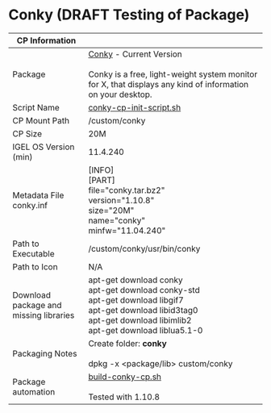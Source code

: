 # Conky (DRAFT Testing of Package)

|  CP Information |            |
|--------------------|------------|
| Package | [Conky](https://github.com/brndnmtthws/conky) - Current Version <br /><br /> Conky is a free, light-weight system monitor for X, that displays any kind of information on your desktop. |
| Script Name | [conky-cp-init-script.sh](conky-cp-init-script.sh) |
| CP Mount Path | /custom/conky |
| CP Size | 20M |
| IGEL OS Version (min) | 11.4.240 |
| Metadata File <br /> conky.inf | [INFO] <br /> [PART] <br /> file="conky.tar.bz2" <br /> version="1.10.8" <br /> size="20M" <br /> name="conky" <br /> minfw="11.04.240" |
| Path to Executable | /custom/conky/usr/bin/conky |
| Path to Icon | N/A |
| Download package and missing libraries | apt-get download conky <br /> apt-get download conky-std <br /> apt-get download libgif7 <br /> apt-get download libid3tag0 <br /> apt-get download libimlib2 <br /> apt-get download liblua5.1-0 |
| Packaging Notes | Create folder: **conky** <br /><br /> dpkg -x <package/lib> custom/conky |
| Package automation | [build-conky-cp.sh](build-conky-cp.sh) <br /><br /> Tested with 1.10.8 |
